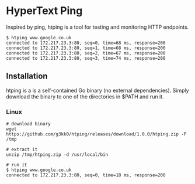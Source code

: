 # HyperText Ping

Inspired by ping, htping is a tool for testing and monitoring HTTP endpoints.

```
$ htping www.google.co.uk
connected to 172.217.23.3:80, seq=0, time=68 ms, response=200
connected to 172.217.23.3:80, seq=1, time=68 ms, response=200
connected to 172.217.23.3:80, seq=2, time=67 ms, response=200
connected to 172.217.23.3:80, seq=3, time=74 ms, response=200
```

## Installation

htping is a is a self-contained Go binary (no external dependencies). Simply download the binary to one of the directories in $PATH and run it.

### Linux
```
# download binary
wget https://github.com/g3kk0/htping/releases/download/1.0.0/htping.zip -P /tmp

# extract it
unzip /tmp/htping.zip -d /usr/local/bin

# run it
$ htping www.google.co.uk
connected to 172.217.23.3:80, seq=0, time=18 ms, response=200
```

